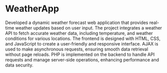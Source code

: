 # WeatherApp
Developed a dynamic weather forecast web application that provides real-time weather updates based on user input. The project integrates a weather API to fetch accurate weather data, including temperature, and weather conditions for various locations. The frontend is designed with HTML, CSS, and JavaScript to create a user-friendly and responsive interface. AJAX is used to make asynchronous requests, ensuring smooth data retrieval without page reloads. PHP is implemented on the backend to handle API requests and manage server-side operations, enhancing performance and data security.
